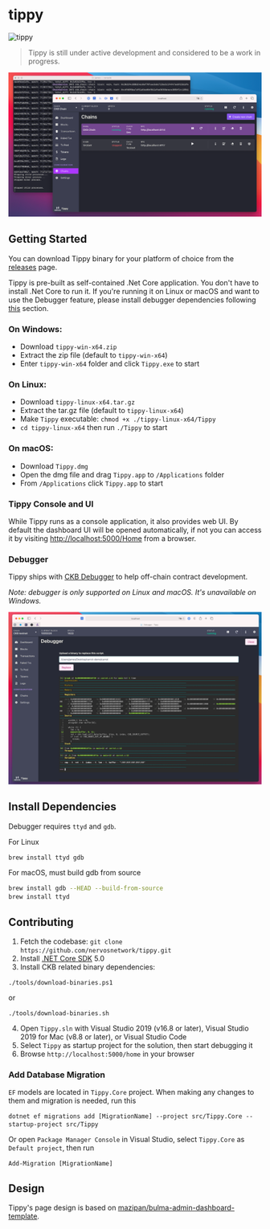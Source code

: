 # tippy

![tippy](https://github.com/nervosnetwork/tippy/workflows/tippy/badge.svg)

> Tippy is still under active development and considered to be a work in progress.

![Tippy](tippy.png)

## Getting Started

You can download Tippy binary for your platform of choice from the [releases](https://github.com/nervosnetwork/tippy/releases) page.

Tippy is pre-built as self-contained .Net Core application. You don't have to install .Net Core to run it. If you're running it on Linux or macOS and want to use the Debugger feature, please install debugger dependencies following [this](#install-dependencies) section.

### On Windows:

* Download `tippy-win-x64.zip`
* Extract the zip file (default to `tippy-win-x64`)
* Enter `tippy-win-x64` folder and click `Tippy.exe` to start

### On Linux:

* Download `tippy-linux-x64.tar.gz`
* Extract the tar.gz file (default to `tippy-linux-x64`)
* Make `Tippy` executable: `chmod +x ./tippy-linux-x64/Tippy`
* `cd tippy-linux-x64` then run `./Tippy` to start

### On macOS:

* Download `Tippy.dmg`
* Open the dmg file and drag `Tippy.app` to `/Applications` folder
* From `/Applications` click `Tippy.app` to start

### Tippy Console and UI

While Tippy runs as a console application, it also provides web UI. By default the dashboard UI will be opened automatically, if not you can access it by visiting [http://localhost:5000/Home](http://localhost:5000/Home) from a browser.

### Debugger

Tippy ships with [CKB Debugger](https://github.com/nervosnetwork/ckb-standalone-debugger) to help off-chain contract development.

*Note: debugger is only supported on Linux and macOS. It's unavailable on Windows.*

![CKB Debugger](debugger.png)

## Install Dependencies

Debugger requires `ttyd` and `gdb`.

For Linux

```bash
brew install ttyd gdb
```

For macOS, must build gdb from source

```bash
brew install gdb --HEAD --build-from-source
brew install ttyd
```

## Contributing

1. Fetch the codebase: `git clone https://github.com/nervosnetwork/tippy.git`
2. Install [.NET Core SDK](https://www.microsoft.com/net/download) 5.0
3. Install CKB related binary dependencies:
  ```shell
  ./tools/download-binaries.ps1
  ```
  or
  ```shell
  ./tools/download-binaries.sh
  ```
4. Open `Tippy.sln` with Visual Studio 2019 (v16.8 or later), Visual Studio 2019 for Mac (v8.8 or later), or Visual Studio Code
5. Select `Tippy` as startup project for the solution, then start debugging it
6. Browse `http://localhost:5000/home` in your browser

### Add Database Migration

`EF` models are located in `Tippy.Core` project. When making any changes to them and migration is needed, run this

```shell
dotnet ef migrations add [MigrationName] --project src/Tippy.Core --startup-project src/Tippy
```

Or open `Package Manager Console` in Visual Studio, select `Tippy.Core` as `Default project`, then run

```shell
Add-Migration [MigrationName]
```

## Design

Tippy's page design is based on [mazipan/bulma-admin-dashboard-template](https://github.com/mazipan/bulma-admin-dashboard-template).
